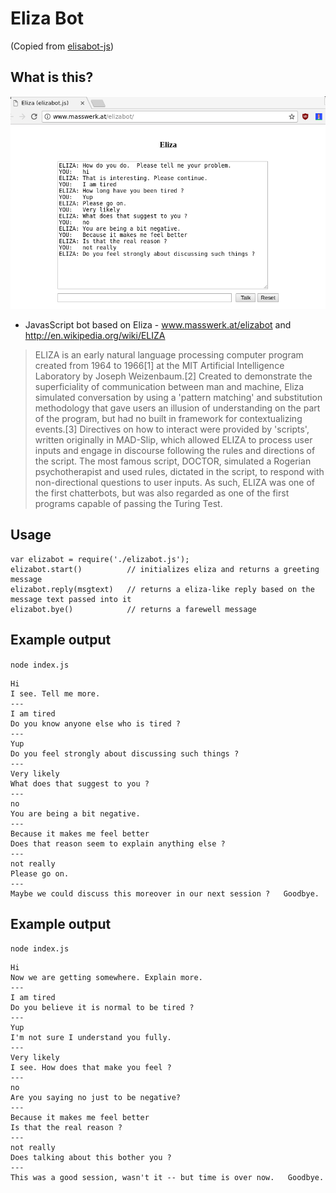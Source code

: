 # Eliza Bot

(Copied from [elisabot-js](https://github.com/brandongmwong/elizabot-js))

## What is this?

![Eliza](eliza.png)

* JavasScript bot based on Eliza - www.masswerk.at/elizabot and http://en.wikipedia.org/wiki/ELIZA

> ELIZA is an early natural language processing computer program created from 1964 to 1966[1] at the MIT Artificial Intelligence Laboratory by Joseph Weizenbaum.[2] Created to demonstrate the superficiality of communication between man and machine, Eliza simulated conversation by using a 'pattern matching' and substitution methodology that gave users an illusion of understanding on the part of the program, but had no built in framework for contextualizing events.[3] Directives on how to interact were provided by 'scripts', written originally in MAD-Slip, which allowed ELIZA to process user inputs and engage in discourse following the rules and directions of the script. The most famous script, DOCTOR, simulated a Rogerian psychotherapist and used rules, dictated in the script, to respond with non-directional questions to user inputs. As such, ELIZA was one of the first chatterbots, but was also regarded as one of the first programs capable of passing the Turing Test.

## Usage

```
var elizabot = require('./elizabot.js');
elizabot.start()          // initializes eliza and returns a greeting message
elizabot.reply(msgtext)   // returns a eliza-like reply based on the message text passed into it
elizabot.bye()            // returns a farewell message
```

## Example output

`node index.js`

```
Hi
I see. Tell me more.
---
I am tired
Do you know anyone else who is tired ?
---
Yup
Do you feel strongly about discussing such things ?
---
Very likely
What does that suggest to you ?
---
no
You are being a bit negative.
---
Because it makes me feel better
Does that reason seem to explain anything else ?
---
not really
Please go on.
---
Maybe we could discuss this moreover in our next session ?   Goodbye.
```

## Example output

`node index.js`

```
Hi
Now we are getting somewhere. Explain more.
---
I am tired
Do you believe it is normal to be tired ?
---
Yup
I'm not sure I understand you fully.
---
Very likely
I see. How does that make you feel ?
---
no
Are you saying no just to be negative?
---
Because it makes me feel better
Is that the real reason ?
---
not really
Does talking about this bother you ?
---
This was a good session, wasn't it -- but time is over now.   Goodbye.
```

